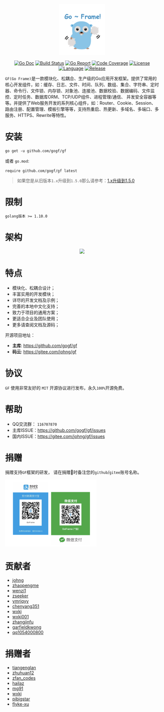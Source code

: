 <div align=center>
<img src="cover.png" width="150"/>

[![Go Doc](https://godoc.org/github.com/gogf/gf?status.svg)](https://godoc.org/github.com/gogf/gf) 
[![Build Status](https://travis-ci.org/gogf/gf.svg?branch=master)](https://travis-ci.org/gogf/gf) 
[![Go Report](https://goreportcard.com/badge/github.com/gogf/gf)](https://goreportcard.com/report/github.com/gogf/gf) 
[![Code Coverage](https://codecov.io/gh/gogf/gf/branch/master/graph/badge.svg)](https://codecov.io/gh/gogf/gf/branch/master)
[![License](https://img.shields.io/github/license/gogf/gf.svg?style=flat)](https://github.com/gogf/gf)
[![Language](https://img.shields.io/badge/language-go-blue.svg)](https://github.com/gogf/gf)
[![Release](https://img.shields.io/github/release/gogf/gf.svg?style=flat)](https://github.com/gogf/gf/releases)
</div>

`GF(Go Frame)`是一款模块化、松耦合、生产级的Go应用开发框架。提供了常用的核心开发组件，如：缓存、日志、文件、时间、队列、数组、集合、字符串、定时器、命令行、文件锁、内存锁、对象池、连接池、数据校验、数据编码、文件监控、定时任务、数据库ORM、TCP/UDP组件、进程管理/通信、
并发安全容器等等。并提供了Web服务开发的系列核心组件，如：Router、Cookie、Session、路由注册、配置管理、模板引擎等等，支持热重启、热更新、多域名、多端口、多服务、HTTPS、Rewrite等特性。


# 安装
```html
go get -u github.com/gogf/gf
```
或者
`go.mod`:
```
require github.com/gogf/gf latest
```
> 如果您是从旧版本`1.x`升级到`1.5.0`那么请参考：[1.x升级到1.5.0](upgradeto150.md)

# 限制
```html
golang版本 >= 1.10.0
```

# 架构
<div align=center>
<img src="https://gfer.me/images/arch.png"/>
</div>

# 特点
* 模块化、松耦合设计；
* 丰富实用的开发模块；
* 详尽的开发文档及示例；
* 完善的本地中文化支持；
* 致力于项目的通用方案；
* 更适合企业及团队使用；
* 更多请查阅文档及源码；

开源项目地址：
- **主库**: https://github.com/gogf/gf 
- **码云**: https://gitee.com/johng/gf 


# 协议

`GF` 使用非常友好的 `MIT` 开源协议进行发布，永久`100%`开源免费。

# 帮助
- QQ交流群： `116707870`
- 主库ISSUE：https://github.com/gogf/gf/issues
- 国内ISSUE：https://gitee.com/johng/gf/issues

# 捐赠

捐赠支持`GF`框架的研发，
请在捐赠时备注您的`github`/`gitee`账号名称。

<a href="/images/donate.png" target="_blank">
<img src="images/donate.png" width="300"/>
</a>



# 贡献者

- [johng](https://gitee.com/johng)
- [zhaopengme](https://github.com/zhaopengme)
- [wenzi1](https://gitee.com/wenzi1)
- [zseeker](https://gitee.com/zseeker)
- [ymrjqyy](https://gitee.com/ymrjqyy)
- [chenyang351](https://github.com/chenyang351)
- [wxkj](https://gitee.com/wxkj)
- [wxkj001](https://github.com/wxkj001)
- [zhangjinfu](https://gitee.com/zhangjinfu)
- [garfieldkwong](https://gitee.com/garfieldkwong)
- [qq1054000800](https://gitee.com/qq1054000800)

# 捐赠者

- [tiangenglan](https://gitee.com/tiangenglan)
- [zhuhuan12](https://gitee.com/zhuhuan12)
- [zfan_codes](https://gitee.com/zfan_codes)
- [hailaz](https://gitee.com/hailaz)
- [mg91](https://gitee.com/mg91)
- [wxkj](https://gitee.com/wxkj)
- [pibigstar](https://github.com/pibigstar)
- [flyke-xu](https://gitee.com/flyke-xu)

